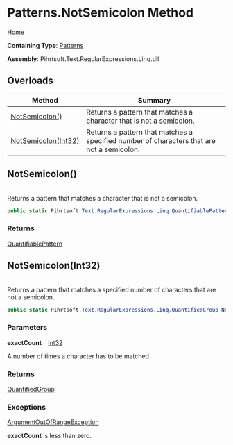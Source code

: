 # Patterns\.NotSemicolon Method

[Home](../../../../../../README.md)

**Containing Type**: [Patterns](../README.md)

**Assembly**: Pihrtsoft\.Text\.RegularExpressions\.Linq\.dll

## Overloads

| Method | Summary |
| ------ | ------- |
| [NotSemicolon()](#Pihrtsoft_Text_RegularExpressions_Linq_Patterns_NotSemicolon) | Returns a pattern that matches a character that is not a semicolon\. |
| [NotSemicolon(Int32)](#Pihrtsoft_Text_RegularExpressions_Linq_Patterns_NotSemicolon_System_Int32_) | Returns a pattern that matches a specified number of characters that are not a semicolon\. |

## NotSemicolon\(\) <a id="Pihrtsoft_Text_RegularExpressions_Linq_Patterns_NotSemicolon"></a>

\
Returns a pattern that matches a character that is not a semicolon\.

```csharp
public static Pihrtsoft.Text.RegularExpressions.Linq.QuantifiablePattern NotSemicolon()
```

### Returns

[QuantifiablePattern](../../QuantifiablePattern/README.md)

## NotSemicolon\(Int32\) <a id="Pihrtsoft_Text_RegularExpressions_Linq_Patterns_NotSemicolon_System_Int32_"></a>

\
Returns a pattern that matches a specified number of characters that are not a semicolon\.

```csharp
public static Pihrtsoft.Text.RegularExpressions.Linq.QuantifiedGroup NotSemicolon(int exactCount)
```

### Parameters

**exactCount** &ensp; [Int32](https://docs.microsoft.com/en-us/dotnet/api/system.int32)

A number of times a character has to be matched\.

### Returns

[QuantifiedGroup](../../QuantifiedGroup/README.md)

### Exceptions

[ArgumentOutOfRangeException](https://docs.microsoft.com/en-us/dotnet/api/system.argumentoutofrangeexception)

**exactCount** is less than zero\.

